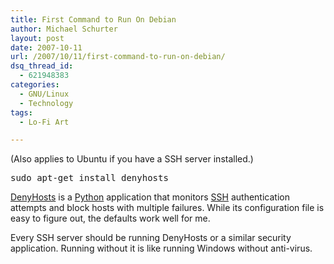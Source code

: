 ```yaml
---
title: First Command to Run On Debian
author: Michael Schurter
layout: post
date: 2007-10-11
url: /2007/10/11/first-command-to-run-on-debian/
dsq_thread_id:
  - 621948383
categories:
  - GNU/Linux
  - Technology
tags:
  - Lo-Fi Art

---
```

(Also applies to Ubuntu if you have a SSH server installed.)

<pre lang="bash">sudo apt-get install denyhosts
</pre>

[DenyHosts][1] is a [Python][2] application that monitors [SSH][3] authentication attempts and block hosts with multiple failures. While its configuration file is easy to figure out, the defaults work well for me.

Every SSH server should be running DenyHosts or a similar security application. Running without it is like running Windows without anti-virus.

 [1]: http://denyhosts.sourceforge.net/
 [2]: http://python.org/
 [3]: http://en.wikipedia.org/wiki/Ssh